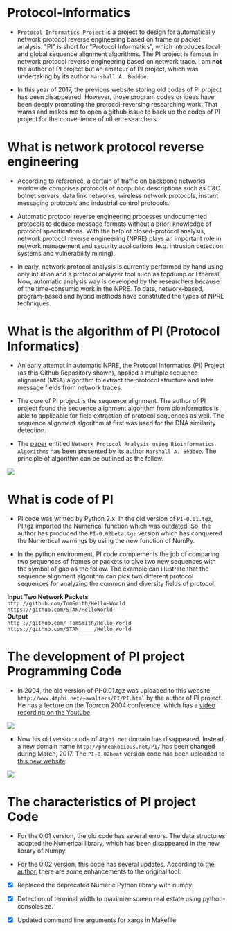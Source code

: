 # Protocol-Informatics
* `Protocol Informatics Project` is a project to design for automatically network protocol reverse engineering based on frame or packet analysis. "PI" is short for “Protocol Informatics”, which introduces local and global sequence alignment algorithms. The PI project is famous in network protocol reverse engineering based on network trace. I am **not** the author of PI project but an amateur of PI project, which was undertaking by its author `Marshall A. Beddoe`.

* In this year of 2017, the previous website storing old codes of PI project has been disappeared. However, those program codes or ideas have been deeply promoting the protocol-reversing researching work. That warns and makes me to open a github issue to back up the codes of PI project for the convenience of other researchers.

# What is network protocol reverse engineering
* According to reference, a certain of traffic on backbone networks worldwide comprises protocols of nonpublic descriptions such as C&C botnet servers, data link networks, wireless network protocols, instant messaging protocols and industrial control protocols.
 
* Automatic protocol reverse engineering processes undocumented protocols to deduce message formats without a priori knowledge of protocol specifications. With the help of closed-protocol analysis, network protocol reverse engineering (NPRE) plays an important role in network management and security applications (e.g. intrusion detection systems and vulnerability mining). 

* In early, network protocol analysis is currently performed by hand using only intuition and a protocol analyzer tool such as tcpdump or Ethereal. Now, automatic analysis way is developed by the researchers because of the time-consumig work in the NPRE. To date, network-based, program-based and hybrid methods have constituted the types of NPRE techniques.

# What is the algorithm of PI (Protocol Informatics)
* An early attempt in automatic NPRE, the Protocol Informatics (PI) Project (as this Github Repository shown), applied a multiple sequence alignment (MSA) algorithm to extract the protocol structure and infer message fields from network traces.

* The core of PI project is the sequence alignment. The author of PI project found the sequence alignment algorithm from bioinformatics is able to applicable for field extraction of protocol sequences as well. The sequence alignment algorithm at first was used for the DNA similarity detection.

* The [paper](https://github.com/bitpeach/Protocol-Informatics/blob/master/PI%20paper%20(Network%20Protocol%20Analysis%20using%20Bioinformatics%20Algorithms).pdf) entitled `Network Protocol Analysis using Bioinformatics Algorithms` has been presented by its author `Marshall A. Beddoe`. The principle of algorithm can be outlined as the follow.

![](https://github.com/bitpeach/Protocol-Informatics/blob/master/PI%20paper%20figure.png)

# What is code of PI
* PI code was writted by Python 2.x. In the old version of `PI-0.01.tgz`, PI.tgz imported the Numerical function which was outdated. So, the author has produced the `PI-0.02beta.tgz` version which has conquered the Numertical warnings by using the new function of NumPy. 

* In the python environment, PI code complements the job of comparing two sequences of frames or packets to give two new sequences with the symbol of gap as the follow. The example can illustrate that the sequence alignment algorithm can pick two different protocol sequences for analyzing the common and diversity fields of protocol.

**Input Two Network Packets**</br>
`http://github.com/TomSmith/Hello-World`</br>
`https://github.com/STAN/HelloWorld`</br>
**Output**</br>
`http_://github.com/_TomSmith/Hello-World`</br>
`https://github.com/STAN_____/Hello_World`</br>

# The development of PI project Programming Code
* In 2004, the old version of PI-0.01.tgz was uploaded to this website `http://www.4tphi.net/~awalters/PI/PI.html` by the author of PI project. He has a lecture on the Toorcon 2004 conference, which has a [video recording on the Youtube](https://www.youtube.com/watch?v=YLDWBSyjkAc).

![](https://github.com/bitpeach/Protocol-Informatics/blob/master/%5BOld%20Website%5D4tphi_net.png)

* Now his old version code of `4tphi.net` domain has disappeared. Instead, a new domain name `http://phreakocious.net/PI/` has been changed during March, 2017. The `PI-0.02beat` version code has been uploaded to [this new website](http://phreakocious.net/PI/).

![](https://github.com/bitpeach/Protocol-Informatics/blob/master/%5BNew%20Website%5DProtocol%20Informatics%20-%20Tools%20for%20Binary%20Protocol%20Analysis.png)

# The characteristics of PI project Code 
* For the 0.01 version, the old code has several errors. The data structures adopted the Numerical library, which has been disappeared in the new library of Numpy.

* For the 0.02 version, this code has several updates. According to [the author](http://phreakocious.net/PI), there are some enhancements to the original tool:
- [x] Replaced the deprecated Numeric Python library with numpy.

- [x] Detection of terminal width to maximize screen real estate using python-consolesize.

- [x] Updated command line arguments for xargs in Makefile.
